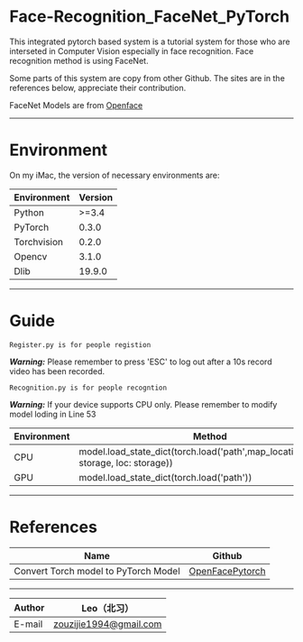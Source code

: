 Face-Recognition_FaceNet_PyTorch
===========================
This integrated pytorch based system is a tutorial system for those who are interseted in Computer Vision especially in face recognition. Face recognition method is using FaceNet.

Some parts of this system are copy from other Github. The sites are in the references below, appreciate their contribution.

FaceNet Models are from [Openface](https://cmusatyalab.github.io/openface/ "悬停显示")
****
# Environment  

On my iMac, the version of necessary environments are:

|Environment|Version|
|---|---
|Python|>=3.4
|PyTorch|0.3.0
|Torchvision|0.2.0
|Opencv|3.1.0
|Dlib|19.9.0
****
# Guide
```
Register.py is for people registion
```
___Warning:___ Please remember to press 'ESC' to log out after a 10s record video has been recorded. 

```
Recognition.py is for people recogntion
```
___Warning:___ If your device supports CPU only. Please remember to modify model loding in Line 53

|Environment|Method|
|---|---
|CPU|model.load_state_dict(torch.load('path',map_location=lambda storage, loc: storage))
|GPU|model.load_state_dict(torch.load('path'))
****
# References  

|Name|Github|
|----|-----|
|Convert Torch model to PyTorch Model|[OpenFacePytorch](https://github.com/thnkim/OpenFacePytorch "悬停显示")
****
|Author|Leo（北习）|
|---|---
|E-mail|zouzijie1994@gmail.com
